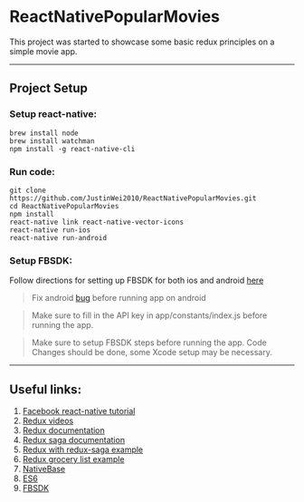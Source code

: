 # ReactNativePopularMovies
This project was started to showcase some basic redux principles on a simple movie app. 

----
## Project Setup

### Setup react-native:

```
brew install node
brew install watchman
npm install -g react-native-cli
```

### Run code:

```
git clone https://github.com/JustinWei2010/ReactNativePopularMovies.git
cd ReactNativePopularMovies
npm install
react-native link react-native-vector-icons
react-native run-ios
react-native run-android
```

### Setup FBSDK:
Follow directions for setting up FBSDK for both ios and android [here](https://github.com/facebook/react-native-fbsdk)

> Fix android [bug](http://stackoverflow.com/questions/36293577/syntaxerror-strict-mode-does-not-allow-function-declarations-in-a-lexically-nes) before running app on android

> Make sure to fill in the API key in app/constants/index.js before running the app.

> Make sure to setup FBSDK steps before running the app. Code Changes should be done, some Xcode setup may be necessary.

----
## Useful links:
1. [Facebook react-native tutorial](https://facebook.github.io/react-native/docs/getting-started.html)
2. [Redux videos](https://egghead.io/courses/getting-started-with-redux)
3. [Redux documentation](http://redux.js.org/docs/introduction/)
4. [Redux saga documentation](http://yelouafi.github.io/redux-saga/docs/introduction/index.html)
5. [Redux with redux-saga example](http://joelhooks.com/blog/2016/03/20/build-an-image-gallery-using-redux-saga/)
6. [Redux grocery list example](https://github.com/bruz/react-native-redux-groceries)
7. [NativeBase](http://nativebase.io/)
8. [ES6](http://es6-features.org/#Constants)
9. [FBSDK](https://github.com/facebook/react-native-fbsdk)

